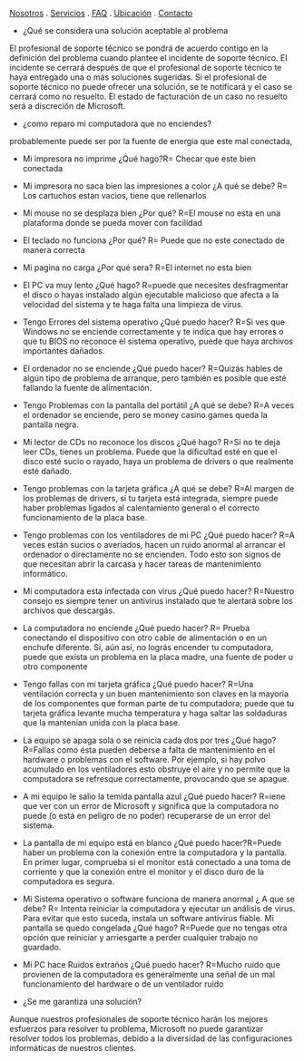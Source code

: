 [Nosotros](./nosotros.md) . [Servicios](./servicios.md) . [FAQ](FAQ.md) . [Ubicación](ubicacion.md) . [Contacto](./contacto.md)

- ¿Qué se considera una solución aceptable al problema

El profesional de soporte técnico se pondrá de acuerdo contigo en la definición del problema cuando plantee el incidente de soporte técnico. El incidente se cerrará después de que el profesional de soporte técnico te haya entregado una o más soluciones sugeridas. Si el profesional de soporte técnico no puede ofrecer una solución, se te notificará y el caso se cerrará como no resuelto. El estado de facturación de un caso no resuelto será a discreción de Microsoft.

- ¿como reparo mi computadora que no enciendes?

probablemente puede ser por la fuente de energia que este mal conectada, 

- Mi impresora no imprime ¿Qué hago?R= Checar que este bien conectada

- Mi impresora no saca bien las impresiones a color ¿A qué se debe? R= Los cartuchos estan vacios, tiene que rellenarlos
 
- Mi mouse no se desplaza bien ¿Por qué? R=El mouse no esta en una plataforma donde se pueda mover con facilidad
 
- El teclado no funciona ¿Por qué? R= Puede que no este conectado de manera correcta

- Mi pagina no carga ¿Por qué sera? R=El internet no esta bien

- El PC va muy lento ¿Qué hago? R=puede que necesites desfragmentar el disco o hayas instalado algún ejecutable malicioso que afecta a la velocidad del sistema y te haga falta una limpieza de virus.

- Tengo Errores del sistema operativo ¿Qué puedo hacer? R=Si ves que Windows no se enciende correctamente y te indica que hay errores o que tu BIOS no reconoce el sistema operativo, puede que haya archivos importantes dañados.
 
- El ordenador no se enciende ¿Qué puedo hacer? R=Quizás hables de algún tipo de problema de arranque, pero también es posible que esté fallando la fuente de alimentación.

- Tengo Problemas con la pantalla del portátil ¿A qué se debe? R=A veces el ordenador se enciende, pero se money casino games queda la pantalla negra.

-  Mi lector de CDs no reconoce los discos ¿Qué hago? R=Si no te deja leer CDs, tienes un problema. Puede que la dificultad esté en que el disco esté sucio o rayado, haya un problema de drivers o que realmente esté dañado.

- Tengo problemas con la tarjeta gráfica ¿A qué se debe? R=Al margen de los problemas de drivers, si tu tarjeta está integrada, siempre puede haber problemas ligados al calentamiento general o el correcto funcionamiento de la placa base.

- Tengo problemas con los ventiladores de mi PC ¿Qué puedo hacer? R=A veces están sucios o averiados, hacen un ruido anormal al arrancar el ordenador o directamente no se encienden. Todo esto son signos de que necesitan abrir la carcasa y hacer tareas de mantenimiento informático.

- Mi computadora esta infectada con virus ¿Qué puedo hacer? R=Nuestro consejo es siempre tener un antivirus instalado que te alertará sobre los archivos que descargás.
 
 - La computadora no enciende ¿Qué puedo hacer? R= Prueba conectando el dispositivo con otro cable de alimentación o en un enchufe diferente. Si, aún así, no lográs encender tu computadora, puede que exista un problema en la placa madre, una fuente de poder u otro componente
 
 - Tengo fallas con mi tarjeta gráfica ¿Qué puedo hacer? R=Una ventilación correcta y un buen mantenimiento son claves en la mayoría de los componentes que forman parte de tu computadora; puede que tu tarjeta gráfica levante mucha temperatura y haga saltar las soldaduras que la mantenían unida con la placa base.
 
 - La equipo se apaga sola o se reinicia cada dos por tres ¿Qué hago? R=Fallas como ésta pueden deberse a falta de mantenimiento en el hardware o problemas con el software. Por ejemplo, si hay polvo acumulado en los ventiladores esto obstruye el aire y no permite que la computadora se refresque correctamente, provocando que se apague.

- A mi equipo le salio la temida pantalla azul ¿Qué puedo hacer? R=iene que ver con un error de Microsoft y significa que la computadora no puede (o está en peligro de no poder) recuperarse de un error del sistema. 

- La pantalla de mi equipo está en blanco ¿Qué puedo hacer?R=Puede haber un problema con la conexión entre la computadora y la pantalla. En primer lugar, comprueba si el monitor está conectado a una toma de corriente y que la conexión entre el monitor y el disco duro de la computadora es segura.

- Mi Sistema operativo o software funciona de manera anormal ¿ A que se debe? R= Intenta reiniciar la computadora y ejecutar un análisis de virus. Para evitar que esto suceda, instala un software antivirus fiable.
Mi pantalla se quedo congelada ¿Qué hago? R=Puede que no tengas otra opción que reiniciar y arriesgarte a perder cualquier trabajo no guardado.

- Mi PC hace Ruidos extraños ¿Qué puedo hacer? R=Mucho ruido que provienen de la computadora es generalmente una señal de un mal funcionamiento del hardware o de un ventilador ruido

- ¿Se me garantiza una solución?

Aunque nuestros profesionales de soporte técnico harán los mejores esfuerzos para resolver tu problema, Microsoft no puede garantizar resolver todos los problemas, debido a la diversidad de las configuraciones informáticas de nuestros clientes.

